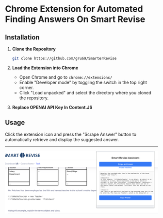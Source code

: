 

# Chrome Extension for Automated Finding Answers On Smart Revise 

## Installation

1. **Clone the Repository**

   ```bash
   git clone https://github.com/gru69/SmarterRevise
   ```

2. **Load the Extension into Chrome**

   - Open Chrome and go to `chrome://extensions/`
   - Enable "Developer mode" by toggling the switch in the top right corner.
   - Click "Load unpacked" and select the directory where you cloned the repository.


3. **Replace OPENAI API Key In Content.JS**
   
## Usage

Click the extension icon and press the "Scrape Answer" button to automatically retrieve and display the suggested answer.

---


![alt text](https://raw.githubusercontent.com/gru69/SmarterRevise/main/OKs5Yq7.png)


